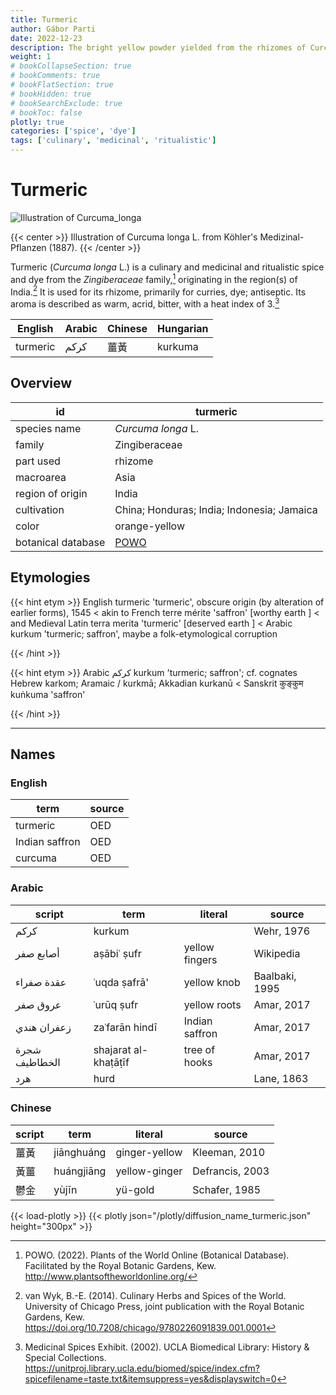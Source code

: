 ```yaml
---
title: Turmeric
author: Gábor Parti
date: 2022-12-23
description: The bright yellow powder yielded from the rhizomes of Curcuma longa.
weight: 1
# bookCollapseSection: true
# bookComments: true
# bookFlatSection: true
# bookHidden: true
# bookSearchExclude: true
# bookToc: false
plotly: true
categories: ['spice', 'dye']
tags: ['culinary', 'medicinal', 'ritualistic']
---
```


# Turmeric

![Illustration of Curcuma_longa](/images/kohler/turmeric.png)

{{< center >}}
Illustration of Curcuma longa L. from Köhler's Medizinal-Pflanzen (1887).
{{< /center >}}

Turmeric (*Curcuma longa* L.) is a culinary and medicinal and ritualistic spice and dye from the *Zingiberaceae* family,[^powo] originating in the region(s) of India.[^van_wyk_culinary_2014] It is used for its rhizome, primarily for curries, dye; antiseptic. Its aroma is described as warm, acrid, bitter, with a heat index of 3.[^ucla_medicinal_2002]

| English|Arabic|Chinese|Hungarian|
|--------|------|-------|---------|
|turmeric| كركم |   薑黃  | kurkuma |

## Overview

|        id        |                      turmeric                     |
|------------------|---------------------------------------------------|
|   species name   |                 *Curcuma longa* L.                |
|      family      |                   Zingiberaceae                   |
|     part used    |                      rhizome                      |
|     macroarea    |                        Asia                       |
| region of origin |                       India                       |
|    cultivation   |     China; Honduras; India; Indonesia; Jamaica    |
|       color      |                   orange-yellow                   |
|botanical database|[POWO](https://powo.science.kew.org/taxon/796451-1)|

## Etymologies

{{< hint etym >}}
English turmeric 'turmeric', obscure origin (by alteration of earlier forms), 1545 < akin to French terre mérite 'saffron' [worthy earth ] < and Medieval Latin terra merita 'turmeric' [deserved earth ] < Arabic kurkum 'turmeric; saffron', maybe a folk-etymological corruption

{{< /hint >}}

{{< hint etym >}}
Arabic كركم kurkum 'turmeric; saffron'; cf. cognates Hebrew karkom; Aramaic / kurkmā; Akkadian kurkanū < Sanskrit कुङ्कुम kuṅkuma 'saffron'

{{< /hint >}}

***

## Names

### English

|     term     |source|
|--------------|------|
|   turmeric   |  OED |
|Indian saffron|  OED |
|    curcuma   |  OED |

### Arabic

|    script   |        term        |    literal   |    source    |
|-------------|--------------------|--------------|--------------|
|     كركم    |       kurkum       |              |  Wehr, 1976  |
|  أصابع صفر  |     aṣābiʿ ṣufr    |yellow fingers|   Wikipedia  |
|  عقدة صفراء |    ʿuqda ṣafrā'    |  yellow knob |Baalbaki, 1995|
|   عروق صفر  |     ʿurūq ṣufr     | yellow roots |  Amar, 2017  |
| زعفران هندي |   zaʿfarān hindī   |Indian saffron|  Amar, 2017  |
|شجرة الخطاطيف|shajarat al-khaṭāṭīf| tree of hooks|  Amar, 2017  |
|     هرد     |        hurd        |              |  Lane, 1863  |

### Chinese

|script|   term   |   literal   |     source    |
|------|----------|-------------|---------------|
|  薑黃  |jiānghuáng|ginger-yellow| Kleeman, 2010 |
|  黃薑  |huángjiāng|yellow-ginger|Defrancis, 2003|
|  鬱金  |   yùjīn  |   yü-gold   | Schafer, 1985 |

{{< load-plotly >}}
{{< plotly json="/plotly/diffusion_name_turmeric.json" height="300px" >}}

[^powo]: POWO. (2022). Plants of the World Online (Botanical Database). Facilitated by the Royal Botanic Gardens, Kew. http://www.plantsoftheworldonline.org/
[^van_wyk_culinary_2014]: van Wyk, B.-E. (2014). Culinary Herbs and Spices of the World. University of Chicago Press, joint publication with the Royal Botanic Gardens, Kew. https://doi.org/10.7208/chicago/9780226091839.001.0001
[^ucla_medicinal_2002]: Medicinal Spices Exhibit. (2002). UCLA Biomedical Library: History & Special Collections. https://unitproj.library.ucla.edu/biomed/spice/index.cfm?spicefilename=taste.txt&itemsuppress=yes&displayswitch=0


